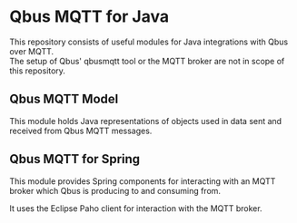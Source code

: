 # Qbus MQTT for Java

This repository consists of useful modules for Java integrations with Qbus over MQTT.  
The setup of Qbus' qbusmqtt tool or the MQTT broker are not in scope of this repository.

## Qbus MQTT Model

This module holds Java representations of objects used in data sent and received from Qbus MQTT messages.

## Qbus MQTT for Spring

This module provides Spring components for interacting with an MQTT broker which Qbus is producing to and consuming from.

It uses the Eclipse Paho client for interaction with the MQTT broker.
